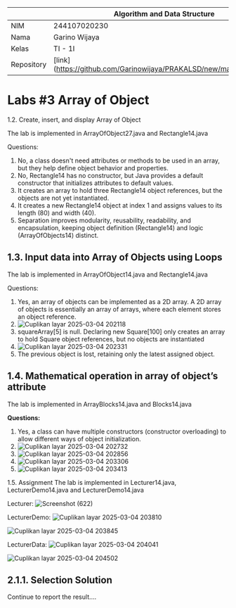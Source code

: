 |  | Algorithm and Data Structure |
|--|--|
| NIM |  244107020230|
| Nama |  Garino Wijaya |
| Kelas | TI - 1I |
| Repository | [link] (https://github.com/Garinowijaya/PRAKALSD/new/main/jobsheet3) |

# Labs #3 Array of Object

1.2. Create, insert, and display Array of Object

The lab is implemented in ArrayOfObject27.java and Rectangle14.java

Questions:

1. No, a class doesn't need attributes or methods to be used in an array, but they help define object behavior and properties.
2. No, Rectangle14 has no constructor, but Java provides a default constructor that initializes attributes to default values.
3. It creates an array to hold three Rectangle14 object references, but the objects are not yet instantiated.
4. It creates a new Rectangle14 object at index 1 and assigns values to its length (80) and width (40).
5. Separation improves modularity, reusability, readability, and encapsulation, keeping object definition (Rectangle14) and logic (ArrayOfObjects14) distinct.

 ## 1.3. Input data into Array of Objects using Loops
   
  The lab is implemented in ArrayOfObject14.java and Rectangle14.java
  
  Questions:
   1. Yes, an array of objects can be implemented as a 2D array. A 2D array of objects is essentially an array of arrays, where each element stores an object reference.
   2. ![Cuplikan layar 2025-03-04 202118](https://github.com/user-attachments/assets/d9539c36-5a69-49b4-9836-5a3b69409126)
   3. squareArray[5] is null. Declaring new Square[100] only creates an array to hold Square object references, but no objects are instantiated
   4. ![Cuplikan layar 2025-03-04 202331](https://github.com/user-attachments/assets/ece23542-30c8-488a-9d97-cd2cf9b8dccf)
   5. The previous object is lost, retaining only the latest assigned object.

## 1.4. Mathematical operation in array of object’s attribute

The lab is implemented in ArrayBlocks14.java and Blocks14.java

**Questions:**
1. Yes, a class can have multiple constructors (constructor overloading) to allow different ways of object initialization.
2. ![Cuplikan layar 2025-03-04 202732](https://github.com/user-attachments/assets/47076926-ca0a-46af-89a5-bfcbe44dba69)
3. ![Cuplikan layar 2025-03-04 202856](https://github.com/user-attachments/assets/8f4251d2-8eaf-4dab-b924-fca32f4aad91)
4. ![Cuplikan layar 2025-03-04 203306](https://github.com/user-attachments/assets/85e86b25-9639-46d2-8048-1d81f2b9022f)
5. ![Cuplikan layar 2025-03-04 203413](https://github.com/user-attachments/assets/dcfe1c39-5051-463c-9f49-e5c0664404bf)

1.5. Assignment
The lab is implemented in Lecturer14.java, LecturerDemo14.java and LecturerDemo14.java

Lecturer:
![Screenshot (622)](https://github.com/user-attachments/assets/75f7050e-3317-4ca1-a5ed-2fc73a82619a)


LecturerDemo:
![Cuplikan layar 2025-03-04 203810](https://github.com/user-attachments/assets/e322548e-c962-48ea-9ae1-a1a60552744f)

![Cuplikan layar 2025-03-04 203845](https://github.com/user-attachments/assets/a6aa35c8-2d4c-4089-a696-c0ae684ff408)


LecturerData:
![Cuplikan layar 2025-03-04 204041](https://github.com/user-attachments/assets/9c79f51f-a5bd-4998-859d-8dadef027a60)

![Cuplikan layar 2025-03-04 204502](https://github.com/user-attachments/assets/1fc93662-625d-439c-beaf-b806785ef109)













## 2.1.1. Selection Solution
Continue to report the result....
